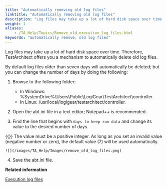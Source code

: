 ```yaml
--- 
title: "Automatically removing old log files"
linktitle: "Automatically removing old log files"
description: "Log files may take up a lot of hard disk space over time. Therefore, TestArchitect offers you a mechanism to automatically delete old log files."
weight: 1
aliases: 
    - /TA_Help/Topics/Remove_old_execution_log_files.html
keywords: "automatically remove, old log files"
---
```


Log files may take up a lot of hard disk space over time. Therefore, TestArchitect offers you a mechanism to automatically delete old log files.

By default log files older than seven days will automatically be deleted; but you can change the number of days by doing the following:

1.  Browse to the following folder:

    -   In Windows: %SystemDrive%\\Users\\Public\\LogiGear\\TestArchitect\\controller.
    -   In Linux: /usr/local/logigear/testarchitect/controller.
2.  Open the abt.ini file in a text editor; Notepad++ is recommended.

3.  Find the line that begins with `days to keep run data` and change its value to the desired number of days.

{{<note>}} The value must be a positive integer. As long as you set an invalid value \(negative number or zero\), the default value \(7\) will be used automatically.

    ![](/images/TA_Help/Images/remove_old_log_files.png)

4.  Save the abt.ini file.



**Related information**  


[Execution log files](/TA_Help/Topics/Execution_log_files.html)

